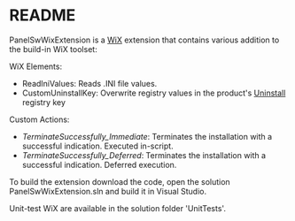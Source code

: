 # README #

PanelSwWixExtension is a [WiX](http://wixtoolset.org/) extension that contains various addition to the build-in WiX toolset:

WiX Elements:
- ReadIniValues: Reads .INI file values.
- CustomUninstallKey: Overwrite registry values in the product's [Uninstall](http://msdn.microsoft.com/en-us/library/aa372105%28v=vs.85%29.aspx) registry key


Custom Actions:
* *TerminateSuccessfully_Immediate*: Terminates the installation with a successful indication. Executed in-script.
* *TerminateSuccessfully_Deferred*: Terminates the installation with a successful indication. Deferred execution.

To build the extension download the code, open the solution PanelSwWixExtension.sln and build it in Visual Studio.

Unit-test WiX are available in the solution folder 'UnitTests'.
